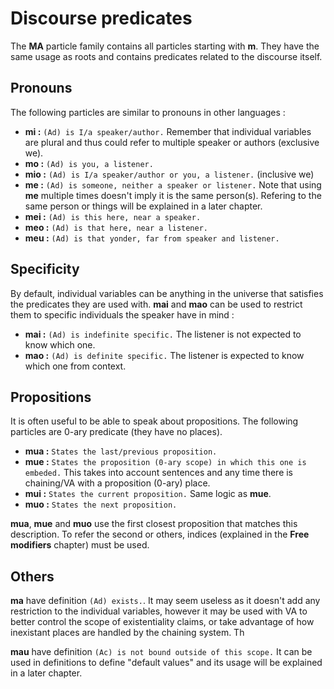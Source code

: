 # Discourse predicates

The __MA__ particle family contains all particles starting with __m__. They
have the same usage as roots and contains predicates related to the discourse
itself. 

## Pronouns

The following particles are similar to pronouns in other languages :

- __mi :__ `(Ad) is I/a speaker/author.` Remember that individual variables are
  plural and thus could refer to multiple speaker or authors (exclusive we).
- __mo :__ `(Ad) is you, a listener.`
- __mio :__ `(Ad) is I/a speaker/author or you, a listener.` (inclusive we)
- __me :__ `(Ad) is someone, neither a speaker or listener.` Note that using
  __me__ multiple times doesn't imply it is the same person(s). Refering to the
  same person or things will be explained in a later chapter.
- __mei :__ `(Ad) is this here, near a speaker.`
- __meo :__ `(Ad) is that here, near a listener.`
- __meu :__ `(Ad) is that yonder, far from speaker and listener.`

## Specificity

By default, individual variables can be anything in the universe that satisfies
the predicates they are used with. __mai__ and __mao__ can be used to restrict
them to specific individuals the speaker have in mind :
- __mai :__ `(Ad) is indefinite specific.` The listener is not expected to know
  which one.
- __mao :__ `(Ad) is definite specific.` The listener is expected to know which
  one from context.

## Propositions

It is often useful to be able to speak about propositions. The following
particles are 0-ary predicate (they have no places). 

- __mua :__ `States the last/previous proposition.`
- __mue :__ `States the proposition (0-ary scope) in which this one is embeded.`
  This takes into account sentences and any time there is chaining/VA with a
  proposition (0-ary) place.
- __mui :__ `States the current proposition.` Same logic as __mue__.
- __muo :__ `States the next proposition.`

__mua__, __mue__ and __muo__ use the first closest proposition that matches this
description. To refer the second or others, indices (explained in the __Free
modifiers__ chapter) must be used.

## Others

__ma__ have definition `(Ad) exists.`. It may seem useless as it doesn't add
any restriction to the individual variables, however it may be used with VA to
better control the scope of existentiality claims, or take advantage of how
inexistant places are handled by the chaining system. Th

__mau__ have definition `(Ac) is not bound outside of this scope.` It can be
used in definitions to define "default values" and its usage will be explained
in a later chapter.

